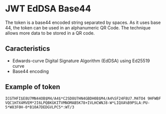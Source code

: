 # JWT EdDSA Base44
The token is a base44 encoded string separated by spaces.
As it uses base 44, the token can be used in an alphanumeric QR Code. The technique allows more data to be stored in a QR code.

## Caracteristics
- Edwards-curve Digital Signature Algorithm (EdDSA) using Ed25519 curve
- Base44 encoding

## Example of token
```
ICGTHFI$E8U7MN44OB$M4/A4$*C2SD8U7HN4GBDH0B$M4/A4%SF24F8U7.M4TO4 9HFWBF VQC1H7X4MVEM*2I6LPQBKGKITVMNOMAB5K78+IVLHCWNJ8-W*LIQXA%B9PSLA:PU-5*W83F0H-0*B10A7DEDGVLPC5*:WT/3
```